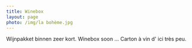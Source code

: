```yaml
---
title: Winebox 
layout: page
photo: /img/la bohème.jpg
---
```

Wijnpakket binnen zeer kort.
Winebox soon ...
Carton à vin d' ici très peu.









